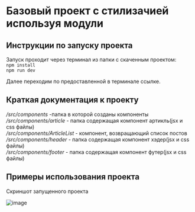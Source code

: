 # Базовый проект c стилизачией используя модули 
## Инструкции по запуску проекта

Запуск проходит через терминал из папки c скаченным проектом:  
`npm install`  
`npm run dev`  

Далее переходим по предоставленной в терминале ссылке.  
## Краткая документация к проекту
  */src/components* -папка в которой созданы компоненты  
  */src/components/article* - папка содержащая компонент артикль(jsx и css файлы)  
  */src/components/ArticleList* - компонент, возвращающий список постов  
  */src/components/header* - папка содержащая компонент хэдер(jsx и css файлы)  
  */src/components/footer* - папка содержащая компонент футер(jsx и css файлы)  
## Примеры использования проекта 

  Скриншот запущенного проекта 

  ![image](https://github.com/user-attachments/assets/4486512e-2932-406a-bf52-649a1a1f3be6)



